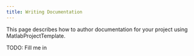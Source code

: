 ```yaml
---
title: Writing Documentation
---
```


This page describes how to author documentation for your project using MatlabProjectTemplate.

TODO: Fill me in
